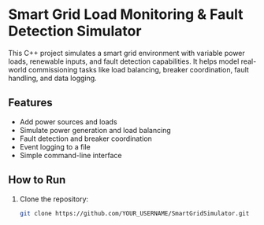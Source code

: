 # Smart Grid Load Monitoring & Fault Detection Simulator

This C++ project simulates a smart grid environment with variable power loads, renewable inputs, and fault detection capabilities. It helps model real-world commissioning tasks like load balancing, breaker coordination, fault handling, and data logging.

## Features
- Add power sources and loads
- Simulate power generation and load balancing
- Fault detection and breaker coordination
- Event logging to a file
- Simple command-line interface

## How to Run
1. Clone the repository:
   ```bash
   git clone https://github.com/YOUR_USERNAME/SmartGridSimulator.git

